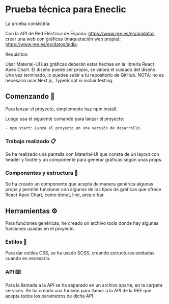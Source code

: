 # Prueba técnica para Eneclic

La prueba consistiría:

Con la API de Red Eléctrica de España: https://www.ree.es/es/apidatos crear una web con gráficas (maquetación web propia): https://www.ree.es/es/datos/aldia.

Requisitos: 

Usar Material-UI
Las gráficas deberán estar hechas en la librería React Apex Chart.
El diseño puede ser propio, se valora el cuidado del diseño.
Una vez terminado, lo puedes subir a tu repositorio de GitHub.
NOTA:  no es necesario usar Next.js, TypeScript ni incluir testing.

## Comenzando 🚀

Para lanzar el proyecto, simplemente haz npm install.

 Luego usa el siguiente comando para lanzar el proyecto:
 
    - npm start: Lanza el proyecto en una versión de desarrollo.

### Trabajo realizado 📋

Se ha realizado una pantalla con Material-UI que consta de un layout con header y footer y un componente para generar gráficas
según unas props.

### Componentes y estructura 🔧

Se ha creado un componente que acepta de manera genérica algunas props y permite funcionar con algunos de los tipos de gráficas
que ofrece React Apex Chart, como donut, line, area o bar. 

## Herramientas ⚙️

Para funciones genéricas, he creado un archivo tools donde hay algunas funciones usadas en el proyecto.

### Estilos 🔩

Para dar estilos CSS, se ha usado SCSS, creando estructuras anidadas cuando es necesario.

### API ⌨️

Para la llamada a la API se ha separado en un archivo aparte, en la carpeta services. Se ha creado una función 
para llamar a la API de la REE que acepta todos los parametros de dicha API.


